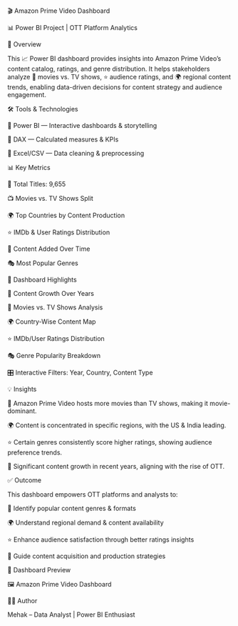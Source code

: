 🎬 Amazon Prime Video Dashboard

📊 Power BI Project | OTT Platform Analytics

📌 Overview

This 📈 Power BI dashboard provides insights into Amazon Prime Video’s content catalog, ratings, and genre distribution.
It helps stakeholders analyze 🎥 movies vs. TV shows, ⭐ audience ratings, and 🌍 regional content trends, enabling data-driven decisions for content strategy and audience engagement.

🛠 Tools & Technologies

🧩 Power BI — Interactive dashboards & storytelling

🧮 DAX — Calculated measures & KPIs

📂 Excel/CSV — Data cleaning & preprocessing

📊 Key Metrics

🎥 Total Titles: 9,655

📺 Movies vs. TV Shows Split

🌍 Top Countries by Content Production

⭐ IMDb & User Ratings Distribution

📆 Content Added Over Time

🎭 Most Popular Genres

📌 Dashboard Highlights

📅 Content Growth Over Years

🎥 Movies vs. TV Shows Analysis

🌍 Country-Wise Content Map

⭐ IMDb/User Ratings Distribution

🎭 Genre Popularity Breakdown

🎛 Interactive Filters: Year, Country, Content Type

💡 Insights

🎥 Amazon Prime Video hosts more movies than TV shows, making it movie-dominant.

🌍 Content is concentrated in specific regions, with the US & India leading.

⭐ Certain genres consistently score higher ratings, showing audience preference trends.

📅 Significant content growth in recent years, aligning with the rise of OTT.

✅ Outcome

This dashboard empowers OTT platforms and analysts to:

🎯 Identify popular content genres & formats

🌍 Understand regional demand & content availability

⭐ Enhance audience satisfaction through better ratings insights

🚀 Guide content acquisition and production strategies

📸 Dashboard Preview

🖼 Amazon Prime Video Dashboard

🙋‍♀ Author

Mehak – Data Analyst | Power BI Enthusiast
